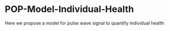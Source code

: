 # POP-Model-Individual-Health
Here we propose a model for pulse wave signal to quantify individual health
